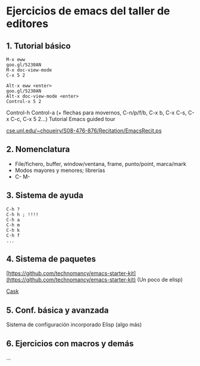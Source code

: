 # Ejercicios de emacs del taller de editores

## 1. Tutorial básico

```
M-x eww
goo.gl/5230AN
M-x doc-view-mode
C-x 5 2
```

```
Alt-x eww <enter>
goo.gl/5230AN
Alt-x doc-view-mode <enter>
Control-x 5 2
```


Control-h Control-a
(+ flechas para movernos, C-n/p/f/b, C-x b, C-x C-s, C-x C-c, C-x 5 2...)
Tutorial
Emacs guided tour

[cse.unl.edu/~choueiry/S08-476-876/Recitation/EmacsRecit.ps](http://cse.unl.edu/~choueiry/S08-476-876/Recitation/EmacsRecit.ps)


## 2. Nomenclatura

- File/fichero, buffer, window/ventana, frame, punto/point, marca/mark
- Modos mayores y menores; librerías
- C- M-

## 3. Sistema de ayuda

```
C-h ?
C-h h ; !!!!
C-h a
C-h m
C-h k
C-h f
...
```

## 4. Sistema de paquetes

[https://github.com/technomancy/emacs-starter-kit](https://github.com/technomancy/emacs-starter-kit)
(Un poco de elisp)

[Cask](https://github.com/cask/cask)

## 5. Conf. básica y avanzada

Sistema de configuración incorporado
Elisp (algo más)

## 6. Ejercicios con macros y demás

...
